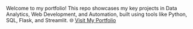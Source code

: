 Welcome to my portfolio! This repo showcases my key projects in Data Analytics, Web Development, and Automation, built using tools like Python, SQL, Flask, and Streamlit.
🌐 [Visit My Portfolio](https://shreyagkportfolio.netlify.app)
